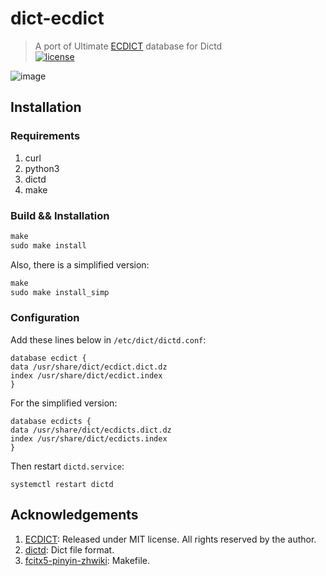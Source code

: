 # dict-ecdict
> A port of Ultimate [ECDICT] database for Dictd<br>
[![license]](/LICENSE)

![image](https://user-images.githubusercontent.com/17917040/87878103-c1ee5480-ca14-11ea-80a2-2f5322a43e01.png)

## Installation

### Requirements
1. curl
2. python3
3. dictd
4. make

### Build && Installation
```Makefile
make
sudo make install
```
Also, there is a simplified version:
```Makefile
make
sudo make install_simp
```
### Configuration
Add these lines below in `/etc/dict/dictd.conf`:
```dictdconf
database ecdict {
data /usr/share/dict/ecdict.dict.dz
index /usr/share/dict/ecdict.index
}
```
For the simplified version:
```dictdconf
database ecdicts {
data /usr/share/dict/ecdicts.dict.dz
index /usr/share/dict/ecdicts.index
}
```
Then restart `dictd.service`:
```shell
systemctl restart dictd
```

## Acknowledgements
1. [ECDICT](https://github.com/skywind3000/ECDICT-ultimate): Released under MIT license. All rights reserved by the author.
2. [dictd](https://en.wikipedia.org/wiki/DICT): Dict file format.
3. [fcitx5-pinyin-zhwiki](https://github.com/felixonmars/fcitx5-pinyin-zhwiki): Makefile.

[ECDICT]:https://github.com/skywind3000/ECDICT-ultimate
[license]:https://img.shields.io/badge/license-MIT-purple.svg

